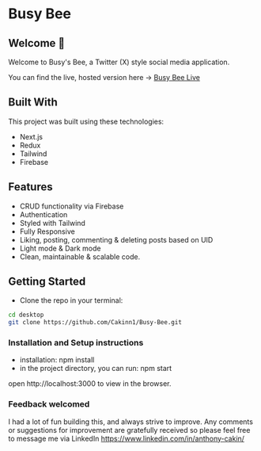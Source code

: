 # Busy Bee 

## Welcome 👋

Welcome to Busy's Bee, a Twitter (X) style social media application.

You can find the live, hosted version here → [Busy Bee Live](https://busy-bee-opal.vercel.app/)

## Built With

This project was built using these technologies:

- Next.js
- Redux
- Tailwind
- Firebase

## Features

- CRUD functionality via Firebase
- Authentication
- Styled with Tailwind
- Fully Responsive
- Liking, posting, commenting & deleting posts based on UID
- Light mode & Dark mode
- Clean, maintainable & scalable code.

## Getting Started

- Clone the repo in your terminal:
```bash
cd desktop
git clone https://github.com/Cakinn1/Busy-Bee.git
```

### Installation and Setup instructions

- installation: npm install
- in the project directory, you can run: npm start

open http://localhost:3000 to view in the browser.

### Feedback welcomed

I had a lot of fun building this, and always strive to improve. Any comments or suggestions for improvement are gratefully received so please feel free to message me via LinkedIn https://www.linkedin.com/in/anthony-cakin/


